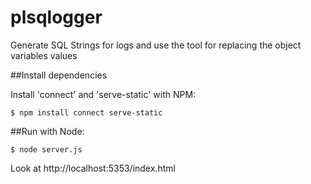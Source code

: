 # plsqlogger
Generate SQL Strings for logs and use the tool for replacing the object variables values

##Install dependencies 

Install 'connect' and 'serve-static' with NPM:

    $ npm install connect serve-static

##Run with Node:

    $ node server.js

Look at http://localhost:5353/index.html